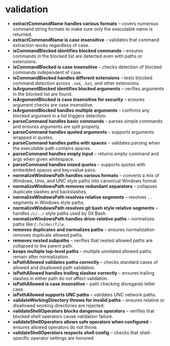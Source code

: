 # validation

- **extractCommandName handles various formats** – covers numerous command string formats to make sure only the executable name is returned.
- **extractCommandName is case insensitive** – validates that command extraction works regardless of case.
- **isCommandBlocked identifies blocked commands** – ensures commands in the blocked list are detected even with paths or extensions.
- **isCommandBlocked is case insensitive** – checks detection of blocked commands independent of case.
- **isCommandBlocked handles different extensions** – tests blocked command detection across `.cmd`, `.bat`, and other extensions.
- **isArgumentBlocked identifies blocked arguments** – verifies arguments in the blocked list are found.
- **isArgumentBlocked is case insensitive for security** – ensures argument checks are case insensitive.
- **isArgumentBlocked handles multiple arguments** – confirms any blocked argument in a list triggers detection.
- **parseCommand handles basic commands** – parses simple commands and ensures arguments are split properly.
- **parseCommand handles quoted arguments** – supports arguments wrapped in quotes.
- **parseCommand handles paths with spaces** – validates parsing when the executable path contains spaces.
- **parseCommand handles empty input** – returns empty command and args when given whitespace.
- **parseCommand handles mixed quotes** – supports quotes with embedded spaces and key=value pairs.
- **normalizeWindowsPath handles various formats** – converts a mix of Windows, Unix, and UNC style paths into canonical Windows format.
- **normalizeWindowsPath removes redundant separators** – collapses duplicate slashes and backslashes.
- **normalizeWindowsPath resolves relative segments** – resolves `..` segments in Windows style paths.
- **normalizeWindowsPath resolves git bash style relative segments** – handles `/c/../` style paths used by Git Bash.
- **normalizeWindowsPath handles drive-relative paths** – normalizes paths like `C:folder/file`.
- **removes duplicates and normalizes paths** – ensures normalization removes duplicate allowed paths.
- **removes nested subpaths** – verifies that nested allowed paths are collapsed to the parent path.
- **keeps multiple top-level paths** – multiple unrelated allowed paths remain after normalization.
- **isPathAllowed validates paths correctly** – checks standard cases of allowed and disallowed path validation.
- **isPathAllowed handles trailing slashes correctly** – ensures trailing slashes in either path do not affect validation.
- **isPathAllowed is case insensitive** – path checking disregards letter case.
- **isPathAllowed supports UNC paths** – validates UNC network paths.
- **validateWorkingDirectory throws for invalid paths** – ensures relative or disallowed working directories are rejected.
- **validateShellOperators blocks dangerous operators** – verifies that blocked shell operators cause validation failure.
- **validateShellOperators allows safe operators when configured** – ensures allowed operators do not throw.
- **validateShellOperators respects shell config** – checks that shell-specific operator settings are honored.
